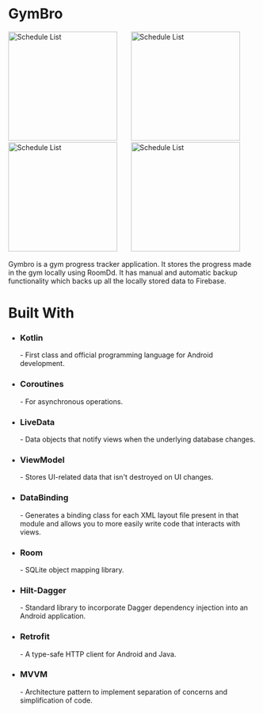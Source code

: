 <h1>
  <b>GymBro</b>
</h1>

<img src="https://github.com/KartikBade/GymBro-v2/assets/65703182/4dd46818-d12a-44f9-a21b-4c53dad76cad" alt="Schedule List" width="220"/> &nbsp; &nbsp; &nbsp;
<img src="https://github.com/KartikBade/GymBro-v2/assets/65703182/a51bd1bf-9a60-4218-83a3-c4500e04be4d" alt="Schedule List" width="220"/> &nbsp; &nbsp; &nbsp;
<img src="https://github.com/KartikBade/GymBro-v2/assets/65703182/f4a3f695-21ab-44f0-9714-4a0f2556ff45" alt="Schedule List" width="220"/> &nbsp; &nbsp; &nbsp;
<img src="https://github.com/KartikBade/GymBro-v2/assets/65703182/eefa13c8-0e55-4b79-ab72-19404492db63" alt="Schedule List" width="220"/> &nbsp; &nbsp; &nbsp;

Gymbro is a gym progress tracker application. It stores the progress made in the gym locally using RoomDd. It has manual and automatic backup functionality which backs up all the locally stored data to Firebase.

<h1>
  <b>Built With</b>
</h1>

<ul>
    <li><h3>Kotlin</h3> - First class and official programming language for Android development.</li>
    <li><h3>Coroutines</h3> - For asynchronous operations.</li>
    <li><h3>LiveData</h3> - Data objects that notify views when the underlying database changes.</li>
    <li><h3>ViewModel</h3> - Stores UI-related data that isn't destroyed on UI changes.</li>
    <li><h3>DataBinding</h3> - Generates a binding class for each XML layout file present in that module and allows you to more easily write code that interacts with views.</li>
    <li><h3>Room</h3> - SQLite object mapping library.</li>
    <li><h3>Hilt-Dagger</h3> - Standard library to incorporate Dagger dependency injection into an Android application.</li>
    <li><h3>Retrofit</h3> - A type-safe HTTP client for Android and Java.</li>
    <li><h3>MVVM</h3> - Architecture pattern to implement separation of concerns and simplification of code.</li>
  </ul>

